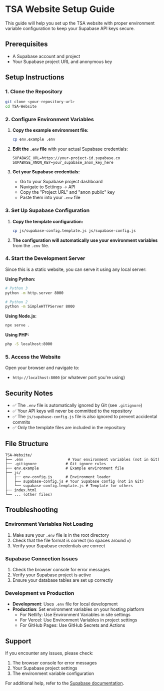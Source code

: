 # TSA Website Setup Guide

This guide will help you set up the TSA website with proper environment variable configuration to keep your Supabase API keys secure.

## Prerequisites

- A Supabase account and project
- Your Supabase project URL and anonymous key

## Setup Instructions

### 1. Clone the Repository

```bash
git clone <your-repository-url>
cd TSA-Website
```

### 2. Configure Environment Variables

1. **Copy the example environment file:**
   ```bash
   cp env.example .env
   ```

2. **Edit the `.env` file** with your actual Supabase credentials:
   ```env
   SUPABASE_URL=https://your-project-id.supabase.co
   SUPABASE_ANON_KEY=your_supabase_anon_key_here
   ```

3. **Get your Supabase credentials:**
   - Go to your Supabase project dashboard
   - Navigate to Settings → API
   - Copy the "Project URL" and "anon public" key
   - Paste them into your `.env` file

### 3. Set Up Supabase Configuration

1. **Copy the template configuration:**
   ```bash
   cp js/supabase-config.template.js js/supabase-config.js
   ```

2. **The configuration will automatically use your environment variables** from the `.env` file.

### 4. Start the Development Server

Since this is a static website, you can serve it using any local server:

**Using Python:**
```bash
# Python 3
python -m http.server 8000

# Python 2
python -m SimpleHTTPServer 8000
```

**Using Node.js:**
```bash
npx serve .
```

**Using PHP:**
```bash
php -S localhost:8000
```

### 5. Access the Website

Open your browser and navigate to:
- `http://localhost:8000` (or whatever port you're using)

## Security Notes

- ✅ The `.env` file is automatically ignored by Git (see `.gitignore`)
- ✅ Your API keys will never be committed to the repository
- ✅ The `js/supabase-config.js` file is also ignored to prevent accidental commits
- ✅ Only the template files are included in the repository

## File Structure

```
TSA-Website/
├── .env                    # Your environment variables (not in Git)
├── .gitignore             # Git ignore rules
├── env.example            # Example environment file
├── js/
│   ├── env-config.js      # Environment loader
│   ├── supabase-config.js # Your Supabase config (not in Git)
│   └── supabase-config.template.js # Template for others
├── index.html
└── ... (other files)
```

## Troubleshooting

### Environment Variables Not Loading

1. Make sure your `.env` file is in the root directory
2. Check that the file format is correct (no spaces around `=`)
3. Verify your Supabase credentials are correct

### Supabase Connection Issues

1. Check the browser console for error messages
2. Verify your Supabase project is active
3. Ensure your database tables are set up correctly

### Development vs Production

- **Development**: Uses `.env` file for local development
- **Production**: Set environment variables on your hosting platform
  - For Netlify: Use Environment Variables in site settings
  - For Vercel: Use Environment Variables in project settings
  - For GitHub Pages: Use GitHub Secrets and Actions

## Support

If you encounter any issues, please check:
1. The browser console for error messages
2. Your Supabase project settings
3. The environment variable configuration

For additional help, refer to the [Supabase documentation](https://supabase.com/docs). 